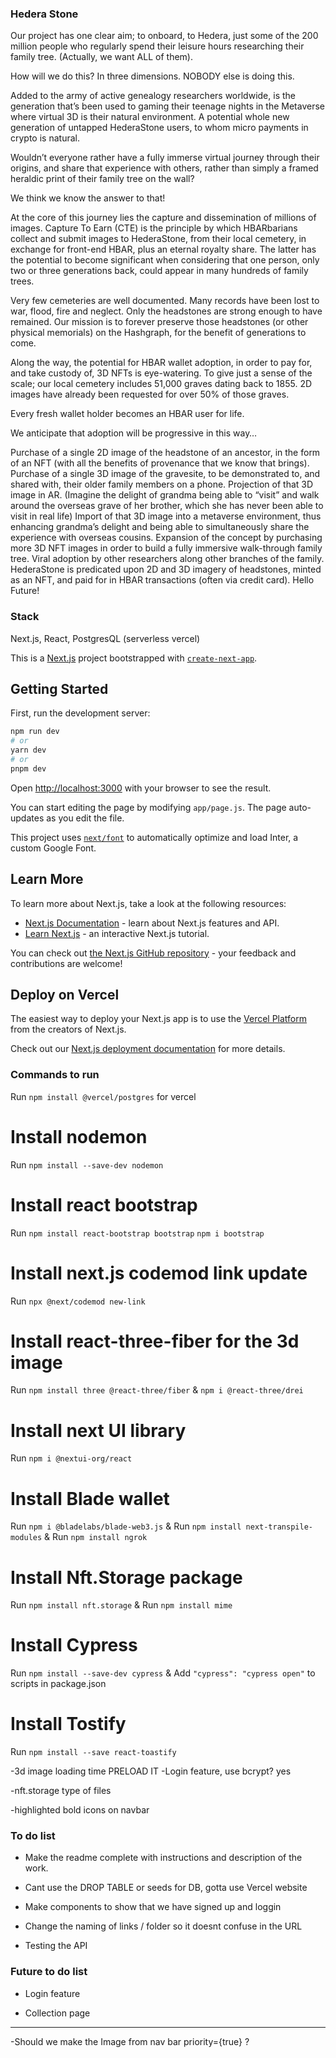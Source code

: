 ### Hedera Stone

Our project has one clear aim; to onboard, to Hedera, just some of the 200 million people who regularly spend their leisure hours researching their family tree. (Actually, we want ALL of them).

How will we do this? In three dimensions. NOBODY else is doing this.

Added to the army of active genealogy researchers worldwide, is the generation that’s been used to gaming their teenage nights in the Metaverse where virtual 3D is their natural environment. A potential whole new generation of untapped HederaStone users, to whom micro payments in crypto is natural.

Wouldn’t everyone rather have a fully immerse virtual journey through their origins, and share that experience with others, rather than simply a framed heraldic print of their family tree on the wall?

We think we know the answer to that!

At the core of this journey lies the capture and dissemination of millions of images. Capture To Earn (CTE) is the principle by which HBARbarians collect and submit images to HederaStone, from their local cemetery, in exchange for front-end HBAR, plus an eternal royalty share. The latter has the potential to become significant when considering that one person, only two or three generations back, could appear in many hundreds of family trees.

Very few cemeteries are well documented. Many records have been lost to war, flood, fire and neglect. Only the headstones are strong enough to have remained. Our mission is to forever preserve those headstones (or other physical memorials) on the Hashgraph, for the benefit of generations to come.

Along the way, the potential for HBAR wallet adoption, in order to pay for, and take custody of, 3D NFTs is eye-watering. To give just a sense of the scale; our local cemetery includes 51,000 graves dating back to 1855. 2D images have already been requested for over 50% of those graves.

Every fresh wallet holder becomes an HBAR user for life.

We anticipate that adoption will be progressive in this way…

Purchase of a single 2D image of the headstone of an ancestor, in the form of an NFT (with all the benefits of provenance that we know that brings).
Purchase of a single 3D image of the gravesite, to be demonstrated to, and shared with, their older family members on a phone.
Projection of that 3D image in AR. (Imagine the delight of grandma being able to “visit” and walk around the overseas grave of her brother, which she has never been able to visit in real life)
Import of that 3D image into a metaverse environment, thus enhancing grandma’s delight and being able to simultaneously share the experience with overseas cousins.
Expansion of the concept by purchasing more 3D NFT images in order to build a fully immersive walk-through family tree.
Viral adoption by other researchers along other branches of the family.
HederaStone is predicated upon 2D and 3D imagery of headstones, minted as an NFT, and paid for in HBAR transactions (often via credit card). Hello Future!

### Stack ###

Next.js, React, PostgresQL (serverless vercel)


This is a [Next.js](https://nextjs.org/) project bootstrapped with [`create-next-app`](https://github.com/vercel/next.js/tree/canary/packages/create-next-app).

## Getting Started

First, run the development server:

```bash
npm run dev
# or
yarn dev
# or
pnpm dev
```

Open [http://localhost:3000](http://localhost:3000) with your browser to see the result.

You can start editing the page by modifying `app/page.js`. The page auto-updates as you edit the file.

This project uses [`next/font`](https://nextjs.org/docs/basic-features/font-optimization) to automatically optimize and load Inter, a custom Google Font.

## Learn More

To learn more about Next.js, take a look at the following resources:

- [Next.js Documentation](https://nextjs.org/docs) - learn about Next.js features and API.
- [Learn Next.js](https://nextjs.org/learn) - an interactive Next.js tutorial.

You can check out [the Next.js GitHub repository](https://github.com/vercel/next.js/) - your feedback and contributions are welcome!

## Deploy on Vercel

The easiest way to deploy your Next.js app is to use the [Vercel Platform](https://vercel.com/new?utm_medium=default-template&filter=next.js&utm_source=create-next-app&utm_campaign=create-next-app-readme) from the creators of Next.js.

Check out our [Next.js deployment documentation](https://nextjs.org/docs/deployment) for more details.

### Commands to run ###

Run `npm install @vercel/postgres` for vercel

# Install nodemon

Run `npm install --save-dev nodemon`

# Install react bootstrap

Run `npm install react-bootstrap bootstrap`
`npm i bootstrap`

# Install next.js codemod link update

Run `npx @next/codemod new-link`

# Install react-three-fiber for the 3d image

Run `npm install three @react-three/fiber`  &
`npm i @react-three/drei`

# Install next UI library

Run `npm i @nextui-org/react`

# Install Blade wallet 

Run `npm i @bladelabs/blade-web3.js`
&
Run `npm install next-transpile-modules`
&
Run `npm install ngrok`

# Install Nft.Storage package

Run `npm install nft.storage`
& 
Run `npm install mime`

# Install Cypress

Run `npm install --save-dev cypress`
&
Add `"cypress": "cypress open"` to scripts in package.json

# Install Tostify

Run `npm install --save react-toastify`




-3d image loading time           PRELOAD IT
-Login feature, use bcrypt? yes


-nft.storage type of files 


-highlighted bold icons on navbar

### To do list
- Make the readme complete with instructions and description of the work.

- Cant use the DROP TABLE or seeds for DB, gotta use Vercel website

- Make components to show that we have signed up and loggin 

- Change the naming of links / folder so it doesnt confuse in the URL

- Testing the API 

### Future to do list

- Login feature

- Collection page




-----
-Should we make the Image from nav bar priority={true} ?





